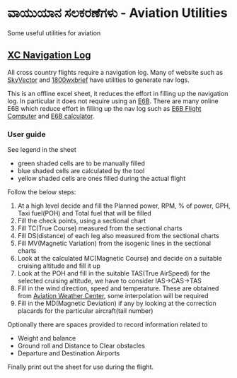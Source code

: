 # ವಾಯುಯಾನ ಸಲಕರಣೆಗಳು - Aviation Utilities
Some useful utilities for aviation

## [XC Navigation Log](jagiNavLog.xlsx)
All cross country flights require a navigation log. Many of website such as [SkyVector](https://skyvector.com) and [1800wxbrief](https://www.1800wxbrief.com) have utilities to generate nav logs.

This is an offline excel sheet, it reduces the effort in filling up the navigation log. In particular it does not require using an [E6B](https://en.wikipedia.org/wiki/E6B). There are many online E6B which reduce effort in filling up the nav log such as [E6B Flight Computer](https://www.gleimaviation.com/e6b-flight-computer-instructions/) and [E6B calculator](https://e6bx.com/e6b/). 

### User guide
See legend in the sheet
- green shaded cells are to be manually filled
- blue shaded cells are calculated by the tool
- yellow shaded cells are ones filled during the actual flight

Follow the below steps:
1. At a high level decide and fill the Planned power, RPM, % of power, GPH, Taxi fuel(POH) and Total fuel that will be filled
2. Fill the check points, using a sectional chart
3. Fill TC(True Course) measured from the sectional charts
4. Fill DS(distance) of each leg also measured from the sectional charts
5. Fill MV(Magnetic Variation) from the isogenic lines in the sectional charts
6. Look at the calculated MC(Magnetic Course) and decide on a suitable cruising altitude and fill it up
7. Look at the POH and fill in the suitable TAS(True AirSpeed) for the selected cruising altitude, we have to consider IAS->CAS->TAS
8. Fill in the wind direction, speed and temperature. These are obtained from [Aviation Weather Center](https://www.aviationweather.gov/windtemp/data), some interpolation will be required
9. Fill in the MD(Magnetic Deviation) if any by looking at the correction placards for the particular aircraft(tail number)

Optionally there are spaces provided to record information related to
- Weight and balance
- Ground roll and Distance to Clear obstacles
- Departure and Destination Airports

Finally print out the sheet for use during the flight.

